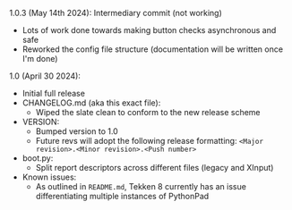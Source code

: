 1.0.3 (May 14th 2024):
Intermediary commit (not working)
- Lots of work done towards making button checks asynchronous and safe
- Reworked the config file structure (documentation will be written once I'm done)

1.0 (April 30 2024):

- Initial full release
- CHANGELOG.md (aka this exact file):
	- Wiped the slate clean to conform to the new release scheme
- VERSION:
	- Bumped version to 1.0
	- Future revs will adopt the following release formatting: `<Major revision>.<Minor revision>.<Push number>`
- boot.py:
	- Split report descriptors across different files (legacy and XInput)
- Known issues:
	- As outlined in `README.md`, Tekken 8 currently has an issue differentiating multiple instances of PythonPad
